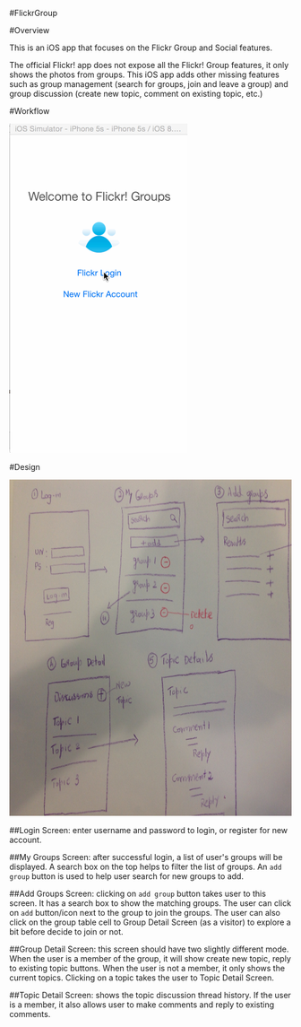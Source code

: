 #FlickrGroup

#Overview

This is an iOS app that focuses on the Flickr Group and Social features.

The official Flickr! app does not expose all the Flickr! Group features,
it only shows the photos from groups. This iOS app adds other missing
features such as group management (search for groups, join and leave a
group) and group discussion (create new topic, comment on existing
topic, etc.)

#Workflow

![GitHub Logo](/screencast/screencast.gif)

#Design

<img src="design/handdrawing.jpeg" alt="handdrawn design wireframe" width="800px" height="600px" />

##Login Screen: 
enter username and password to login, or register for new
account.

##My Groups Screen:
after successful login, a list of user's groups will
be displayed. A search box on the top helps to filter the list of groups. An `add group` button is used to help user search for new groups to add.

##Add Groups Screen:
clicking on `add group` button takes user to this
screen. It has a search box to show the matching groups. The user can
click on `add` button/icon next to the group to join the groups. The
user can also click on the group table cell to Group Detail Screen (as a
visitor) to explore a bit before decide to join or not.

##Group Detail Screen:
this screen should have two slightly different
mode. When the user is a member of the group, it will show create new
topic, reply to existing topic buttons. When the user is not a member,
it only shows the current topics. Clicking on a topic takes the user to
Topic Detail Screen.

##Topic Detail Screen:
shows the topic discussion thread history. If the
user is a member, it also allows user to make comments and reply to
existing comments.  
